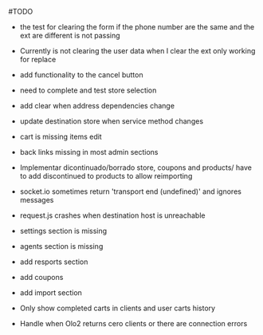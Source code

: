  #TODO

- the test for clearing the form if the phone number are the same and the ext are different is not passing

- Currently is not clearing the user data when I clear the ext only working for replace

- add functionality to the cancel button

- need to complete and test store selection

- add clear when address dependencies change

- update destination store when service method changes

- cart is missing items edit

- back links missing in most admin sections

- Implementar dicontinuado/borrado store, coupons and products/ have to add discontinued to products to allow reimporting

- socket.io sometimes return 'transport end (undefined)' and ignores messages

- request.js crashes when destination host is unreachable

- settings section is missing

- agents section is missing

- add resports section

- add coupons

- add import section

- Only show completed carts in clients and user carts history

- Handle when Olo2 returns cero clients or there are connection errors